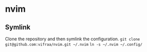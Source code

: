 # nvim


## Symlink
Clone the repository and then symlink the configuration.
`git clone git@github.com:vifraa/nvim.git ~/.nvim`
`ln -s ~/.nvim ~/.config/`
